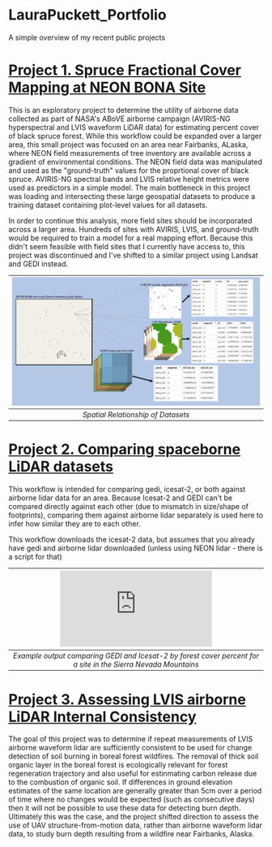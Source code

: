 # LauraPuckett_Portfolio
A simple overview of my recent public projects

# [Project 1. Spruce Fractional Cover Mapping at NEON BONA Site](https://github.com/Laura-Puckett/spruce_mapping_NEON_BONA/tree/main)
This is an exploratory project to determine the utility of airborne data collected as part of NASA's ABoVE airborne campaign (AVIRIS-NG hyperspectral and LVIS waveform LiDAR data) for estimating percent cover of black spruce forest. 
While this workflow could be expanded over a larger area, this small project was focused on an area near Fairbanks, ALaska, where NEON field measurements of tree inventory are available across a gradient of environmental conditions. 
The NEON field data was manipulated and used as the "ground-truth" values for the proprtional cover of black spruce. 
AVIRIS-NG spectral bands and LVIS relative height metrics were used as predictors in a simple model. 
The main bottleneck in this project was loading and intersecting these large geospatial datasets to produce a training dataset containing plot-level values for all datasets. 

In order to continue this analysis, more field sites should be incorporated across a larger area. Hundreds of sites with AVIRIS, LVIS, and ground-truth would be required to train a model for a real mapping effort. Because this didn't seem feasible with field sites that I currently have access to, this project was discontinued and I've shifted to a similar project using Landsat and GEDI instead. 

| ![](https://github.com/Laura-Puckett/spruce_mapping_NEON_BONA/blob/main/figures/new_datasets_figure.PNG) | 
|:--:| 
| *Spatial Relationship of Datasets* |



# [Project 2. Comparing spaceborne LiDAR datasets](https://github.com/Laura-Puckett/lidar_comparisons)
This workflow is intended for comparing gedi, icesat-2, or both against airborne lidar data for an area. Because Icesat-2 and GEDI can't be compared directly against each other (due to mismatch in size/shape of footprints), comparing them against airborne lidar separately is used here to infer how similar they are to each other.

This workflow downloads the icesat-2 data, but assumes that you already have gedi and airborne lidar downloaded (unless using NEON lidar - there is a script for that)

| ![](https://github.com/Laura-Puckett/lidar_comparisons/blob/main/sites/Sierras/figures/by_conus_forest_cover_ALS_abvg_grid.pdf) | 
|:--:| 
| *Example output comparing GEDI and Icesat-2 by forest cover percent for a site in the Sierra Nevada Mountains* |

# [Project 3. Assessing LVIS airborne LiDAR Internal Consistency](https://github.com/Laura-Puckett/evaluate_LVISF2_internal_consistency)
The goal of this project was to determine if repeat measurements of LVIS airborne waveform lidar are sufficiently consistent to be used for change detection of soil burning in boreal forest wildfires. The removal of thick soil organic layer in the boreal forest is ecologically relevant for forest regeneration trajectory and also useful for estinmating carbon release due to the combustion of organic soil. If differences in ground elevation estimates of the same location are generally greater than 5cm over a period of time where no changes would be expected (such as consecutive days) then it will not be possible to use these data for detecting burn depth. Ultimately this was the case, and the project shifted direction to assess the use of UAV structure-from-motion data, rather than airborne waveform lidar data, to study burn depth resulting from a wildfire near Fairbanks, Alaska.
